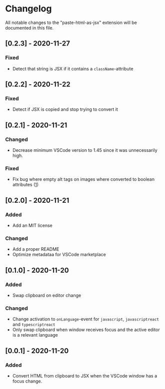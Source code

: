 # Changelog

All notable changes to the "paste-html-as-jsx" extension will be documented in
this file.

## [0.2.3] - 2020-11-27

### Fixed

-   Detect that string is JSX if it contains a `className`-attribute

## [0.2.2] - 2020-11-22

### Fixed

-   Detect if JSX is copied and stop trying to convert it

## [0.2.1] - 2020-11-21

### Changed

-   Decrease minimum VSCode version to 1.45 since it was unnecessarily high.

### Fixed

-   Fix bug where empty alt tags on images where converted to boolean attributes
    ([1](https://github.com/leodr/paste-html-as-jsx/issues/1))

## [0.2.0] - 2020-11-21

### Added

-   Add an MIT license

### Changed

-   Add a proper README
-   Optimize metadataa for VSCode marketplace

## [0.1.0] - 2020-11-20

### Added

-   Swap clipboard on editor change

### Changed

-   Change activation to `onLanguage`-event for `javascript`, `javascriptreact`
    and `typescriptreact`
-   Only swap clipboard when window receives focus and the active editor is a
    relevant language

## [0.0.1] - 2020-11-20

### Added

-   Convert HTML from clipboard to JSX when the VSCode window has a focus
    change.
